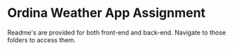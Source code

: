 # Ordina Weather App Assignment

Readme's are provided for both front-end and back-end. Navigate to those folders to access them.
